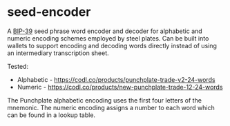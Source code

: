 # seed-encoder

A [BIP-39](https://github.com/bitcoin/bips/blob/master/bip-0039.mediawiki) seed phrase word encoder and decoder for alphabetic and numeric encoding schemes employed by steel plates. Can be built into wallets to support encoding and decoding words directly instead of using an intermediary transcription sheet.

Tested:

- Alphabetic - https://codl.co/products/punchplate-trade-v2-24-words
- Numeric - https://codl.co/products/new-punchplate-trade-12-24-words

The Punchplate alphabetic encoding uses the first four letters of the mnemonic. The numeric encoding assigns a number to each word which can be found in a lookup table.
